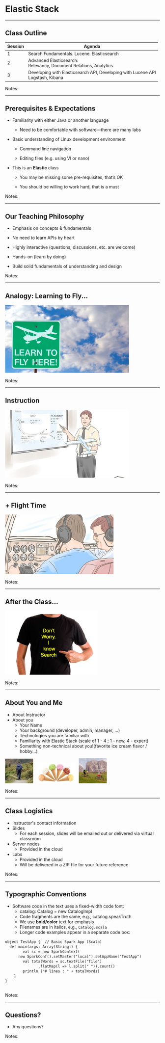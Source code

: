 # Elastic Stack


---


## Class Outline

| Session | Agenda                                                                              |
|---------|-------------------------------------------------------------------------------------|
| 1       | Search Fundamentals. Lucene. Elasticsearch                                          |
| 2       | Advanced Elasticsearch: <br/> Relevancy, Document Relations, Analytics              |
| 3       | Developing with Elasticsearch API, Developing with Lucene API<br/> Logstash, Kibana |


<!-- {"left" : 0.75, "top" : 2.14, "height" : 2.78, "width" : 8.75, "columnwidth" : [1.02, 7.72]} -->


Notes: 



---

## Prerequisites & Expectations


 * Familiarity with either Java or another language

     - Need to be comfortable with software—there are many labs

 * Basic understanding of Linux development environment

     - Command line navigation 

     - Editing files (e.g. using VI or nano)

 * This is an **Elastic** class 

     - You may be missing some pre-requisites, that’s OK

     - You should be willing to work hard, that is a must

Notes: 




---

## Our Teaching Philosophy


 * Emphasis on concepts & fundamentals

 * No need to learn APIs by heart

 * Highly interactive (questions, discussions, etc. are welcome)

 * Hands-on (learn by doing)

 * Build solid fundamentals of understanding and design

Notes: 




---


## Analogy: Learning to Fly...

<img src="../images/learn-to-fly.png" style="width:80%;"/> <!-- {"left" : 0.26, "top" : 1.45, "height" : 6.17, "width" : 9.74} -->



Notes:

---

## Instruction

<img src="..//images/classroom-instruction.png" style="width:80%;"/> <!-- {"left" : 0.26, "top" : 1.45, "height" : 6.17, "width" : 9.74} -->





Notes:

---

## + Flight Time

<img src="../../assets/images/generic/3rd-party/cockpit.png" style="width:70%;"/> <!-- {"left" : 0.26, "top" : 1.45, "height" : 6.17, "width" : 9.74} -->


Notes:

---

## After the Class...

<img src="../../assets/images/elastic/3rd-party/Elastic-01.png" alt="Elastic-01.png" style="width:60%;"/><!-- {"left" : 1.29, "top" : 1.89, "height" : 5.28, "width" : 7.67} -->


Notes:

---


## About You and Me

* About Instructor
* About you
  - Your Name
  - Your background (developer, admin, manager, ...)
  - Technologies you are familiar with
  - Familiarity with Elastic Stack (scale of 1 - 4 ;  1 - new,   4 - expert)
  - Something non-technical about you!(favorite ice cream flavor / hobby...)

<img src="../../assets/images/generic/3rd-party/hiking-3.jpg" style="width:18%;"/> &nbsp; <!-- {"left" : 1.55, "top" : 6.43, "height" : 1.76, "width" : 1.99} --><img src="../../assets/images/generic/3rd-party/ice-cream-3.png" style="width:25%;"/> &nbsp; <!-- {"left" : 3.56, "top" : 6.45, "height" : 1.7, "width" : 3.13} --><img src="../../assets/images/generic/3rd-party/biking-1.jpg" style="width:18%;"/> &nbsp; <!-- {"left" : 6.71, "top" : 6.43, "height" : 1.76, "width" : 1.99} -->


Notes:

---

## Class Logistics

* Instructor's contact information
* Slides
  - For each session, slides will be emailed out or delivered via virtual classroom
* Server nodes
  - Provided in the cloud
* Labs
  - Provided in the cloud
  - Will be delivered in a ZIP file for your future reference


Notes:

---

## Typographic Conventions

* Software code in the text uses a fixed-width code font:
  - catalog: Catalog = new CatalogImpl
  - Code fragments are the same, e.g., catalog.speakTruth
  - We use **bold/color** text for emphasis
  - Filenames are in italics, e.g., `Catalog.scala`
  - Longer code examples appear in a separate code box:

```text
object TestApp {  // Basic Spark App (Scala)
  def main(args: Array[String]) {
		val sc = new SparkContext(
      new SparkConf().setMaster("local").setAppName("TestApp")
		val totalWords = sc.textFile("file")
               .flatMap(l => l.split(" ")).count()
		println ("# lines : " + totalWords)
	}
}


```
<!-- {"left" : 0, "top" : 3.99, "height" : 2.68, "width" : 10.25} -->


Notes:

---
## Questions?

* Any questions?


Notes:













